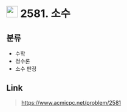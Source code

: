 # <img src="https://d2gd6pc034wcta.cloudfront.net/tier/6.svg" width="30"> 2581. 소수

## 분류
* 수학
* 정수론
* 소수 판정

## Link
> https://www.acmicpc.net/problem/2581